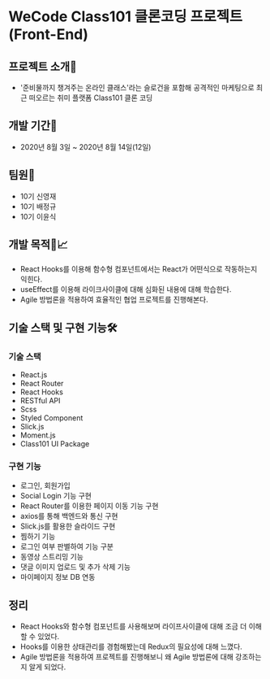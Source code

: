 # WeCode Class101 클론코딩 프로젝트 (Front-End)

## 프로젝트 소개🙌

- '준비물까지 챙겨주는 온라인 클래스'라는 슬로건을 포함해 공격적인 마케팅으로 최근 떠오르는 취미 플랫폼 Class101 클론 코딩

## 개발 기간📆

- 2020년 8월 3일 ~ 2020년 8월 14일(12일)

## 팀원🐙

- 10기 신영재
- 10기 배정규
- 10기 이윤식

## 개발 목적🧾📈

- React Hooks를 이용해 함수형 컴포넌트에서는 React가 어떤식으로 작동하는지 익힌다.
- useEffect를 이용해 라이크사이클에 대해 심화된 내용에 대해 학습한다.
- Agile 방법론을 적용하여 효율적인 협업 프로젝트를 진행해본다.

## 기술 스택 및 구현 기능🛠

### 기술 스택

- React.js
- React Router
- React Hooks
- RESTful API
- Scss
- Styled Component
- Slick.js
- Moment.js
- Class101 UI Package

### 구현 기능

- 로그인, 회원가입
- Social Login 기능 구현
- React Router를 이용한 페이지 이동 기능 구현
- axios를 통해 백엔드와 통신 구현
- Slick.js를 활용한 슬라이드 구현
- 찜하기 기능
- 로그인 여부 판별하여 기능 구분
- 동영상 스트리밍 기능
- 댓글 이미지 업로드 및 추가 삭제 기능
- 마이페이지 정보 DB 연동

## 정리

- React Hooks와 함수형 컴포넌트를 사용해보며 라이프사이클에 대해 조금 더 이해할 수 있었다.
- Hooks를 이용한 상태관리를 경험해봤는데 Redux의 필요성에 대해 느꼈다.
- Agile 방법론을 적용하여 프로젝트를 진행해보니 왜 Agile 방법론에 대해 강조하는지 알게 되었다.
